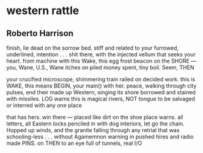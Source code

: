 # western rattle
## Roberto Harrison
finish, lie dead on the sorrow bed. stiff and related
to your furrowed, underlined, intention . . .
shit there, with the injected vellum that seeks
your heart. from machine with this Wake, this egg
frost beacon on the SHORE — you, Wane, U.S., Wane
itches on piled money spent, tiny boil. Seem, THEN

your crucified microscope, shimmering train
railed on decided work. this is WAKE, this means
BEGIN, your main() with her. peace, walking through city
pulses, end their made up Western, singing its shore borrowed
and stained with missiles. LOG warns this is magical rivers,
NOT tongue to be salvaged or interred with any one place

that has hers. win there — placed like dirt on the shoe
place warns. all letters, all Eastern locks penciled in with dog
interiors, let go the chain. Hopped up winds, and the granite
falling through any retrial that was schooling-less . . . without
Agamemnon warning in pushed hires and radio
made PINS. on THEN to an eye full of tunnels, real I/O